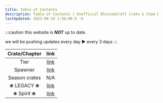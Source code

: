 ```yaml
---
title: Table of Contents
description: Table of Contents | Unofficial BlossomCraft Crate & Item Documentation
lastUpdated: 2023-08-19 1:56:00.0 -6
---
```


:::caution
this website is ***NOT*** up to date.

we will be pushing updates every day ► every 3 days
:::

|     Crate/Chapter      |   link    |
|:----------------------:|:---------:|
|      Tier       |   [link](/tier/home/)    |
|      Spawner       |   [link](/spawner/home/)    |
|       Season crates            | N/A |
|      ❀ LEGACY ❀       |   [link](/legacy/home/)    |
|      ❀ Spirit ❀       |   [link](/spirit/home/)    |